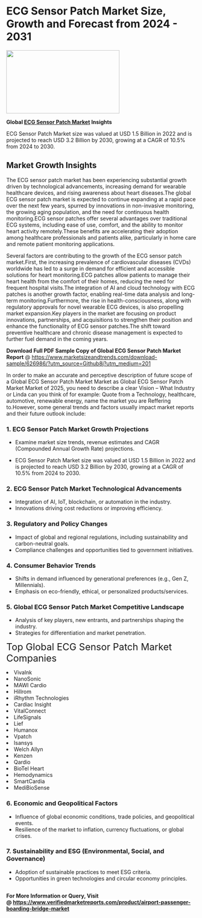 <H1>ECG Sensor Patch Market Size, Growth and Forecast from 2024 - 2031</H1><img class="aligncenter size-medium wp-image-584254" src="https://thirdeyenews.in/wp-content/uploads/2024/09/Global-Market-Research-300x168.jpeg" alt="" width="300" height="168" /><p><strong>Global&nbsp;<a href="https://www.marketsizeandtrends.com/download-sample/626986/?utm_source=Github8j?utm_medium=201">ECG Sensor Patch Market</a> Insights</strong></p><p>ECG Sensor Patch Market size was valued at USD 1.5 Billion in 2022 and is projected to reach USD 3.2 Billion by 2030, growing at a CAGR of 10.5% from 2024 to 2030.</p><p><h2>Market Growth Insights</h2> <p>The ECG sensor patch market has been experiencing substantial growth driven by technological advancements, increasing demand for wearable healthcare devices, and rising awareness about heart diseases.The global ECG sensor patch market is expected to continue expanding at a rapid pace over the next few years, spurred by innovations in non-invasive monitoring, the growing aging population, and the need for continuous health monitoring.ECG sensor patches offer several advantages over traditional ECG systems, including ease of use, comfort, and the ability to monitor heart activity remotely.These benefits are accelerating their adoption among healthcare professionals and patients alike, particularly in home care and remote patient monitoring applications.</p> <p>Several factors are contributing to the growth of the ECG sensor patch market.First, the increasing prevalence of cardiovascular diseases (CVDs) worldwide has led to a surge in demand for efficient and accessible solutions for heart monitoring.ECG patches allow patients to manage their heart health from the comfort of their homes, reducing the need for frequent hospital visits.The integration of AI and cloud technology with ECG patches is another growth factor, enabling real-time data analysis and long-term monitoring.Furthermore, the rise in health-consciousness, along with regulatory approvals for novel wearable ECG devices, is also propelling market expansion.Key players in the market are focusing on product innovations, partnerships, and acquisitions to strengthen their position and enhance the functionality of ECG sensor patches.The shift toward preventive healthcare and chronic disease management is expected to further fuel demand in the coming years.</p> <p><span class=""><strong>Download Full PDF Sample Copy of Global ECG Sensor Patch Market Report</strong> @ <a href="https://www.marketsizeandtrends.com/download-sample/626986/?utm_source=Github8j?utm_medium=201" target="_blank">https://www.marketsizeandtrends.com/download-sample/626986/?utm_source=Github8j?utm_medium=201</a></span></p><p>In order to make an accurate and perceptive description of future scope of a Global&nbsp;ECG Sensor Patch Market Market as Global&nbsp;ECG Sensor Patch Market Market of 2025, you need to describe a clear Vision &ndash; What Industry or Linda can you think of for example: Quote from a Technology, healthcare, automotive, renewable energy, name the market you are Reffering to.However, some general trends and factors usually impact market reports and their future outlook include:</p><h3>1.&nbsp;<strong>ECG Sensor Patch Market Growth Projections</strong></h3><ul><li>Examine market size trends, revenue estimates and CAGR (Compounded Annual Growth Rate) projections.</li><li><p>ECG Sensor Patch Market size was valued at USD 1.5 Billion in 2022 and is projected to reach USD 3.2 Billion by 2030, growing at a CAGR of 10.5% from 2024 to 2030.</p></li></ul><h3>2.&nbsp;<strong>ECG Sensor Patch Market Technological Advancements</strong></h3><ul><li>Integration of AI, IoT, blockchain, or automation in the industry.</li><li>Innovations driving cost reductions or improving efficiency.</li></ul><h3>3.&nbsp;<strong>Regulatory and Policy Changes</strong></h3><ul><li>Impact of global and regional regulations, including sustainability and carbon-neutral goals.</li><li>Compliance challenges and opportunities tied to government initiatives.</li></ul><h3>4.&nbsp;<strong>Consumer Behavior Trends</strong></h3><ul><li>Shifts in demand influenced by generational preferences (e.g., Gen Z, Millennials).</li><li>Emphasis on eco-friendly, ethical, or personalized products/services.</li></ul><h3>5.&nbsp;<strong>Global ECG Sensor Patch Market Competitive Landscape</strong></h3><ul><li>Analysis of key players, new entrants, and partnerships shaping the industry.</li><li>Strategies for differentiation and market penetration.</li></ul><p data-pm-slice="1 1 []"><span style="color: inherit; font-family: inherit; font-size: 25px;">Top Global ECG Sensor Patch Market Companies</span></p><div class="" data-test-id=""><p><li>Vivalnk</li><li> NanoSonic</li><li> MAWI Cardio</li><li> Hillrom</li><li> iRhythm Technologies</li><li> Cardiac Insight</li><li> VitalConnect</li><li> LifeSignals</li><li> Lief</li><li> Humanox</li><li> Vpatch</li><li> Isansys</li><li> Welch Allyn</li><li> Kenzen</li><li> Qardio</li><li> BioTel Heart</li><li> Hemodynamics</li><li> SmartCardia</li><li> MediBioSense</li></p></div><h3>6.&nbsp;<strong>Economic and Geopolitical Factors</strong></h3><ul><li>Influence of global economic conditions, trade policies, and geopolitical events.</li><li>Resilience of the market to inflation, currency fluctuations, or global crises.</li></ul><h3>7.&nbsp;<strong>Sustainability and ESG (Environmental, Social, and Governance)</strong></h3><ul><li>Adoption of sustainable practices to meet ESG criteria.</li><li>Opportunities in green technologies and circular economy principles.</li></ul><h2><strong style="font-size: 14px;">For More Information or Query, Visit @&nbsp;</strong><a style="background-color: #ffffff; font-size: 14px;" href="https://www.marketsizeandtrends.com/report/ecg-sensor-patch-market/" target="_blank">https://www.verifiedmarketreports.com/product/airport-passenger-boarding-bridge-market</a></h2>